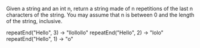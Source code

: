 Given a string and an int n, return a string made of n repetitions of the last n characters of the string. You may assume that n is between 0 and the length of the string, inclusive.

repeatEnd("Hello", 3) → "llollollo"
repeatEnd("Hello", 2) → "lolo"
repeatEnd("Hello", 1) → "o"